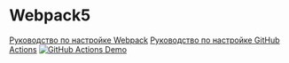 # Webpack5

[Руководство по настройке Webpack](https://webpack.js.org/guides/)
[Руководство по настройке GitHub Actions](https://docs.github.com/en/actions/quickstart)
[![GitHub Actions Demo](https://github.com/newr-hide/HW_1_env/actions/workflows/github-actions-demo.yml/badge.svg)](https://github.com/newr-hide/HW_1_env/actions/workflows/github-actions-demo.yml)
